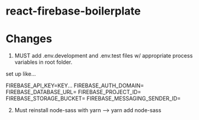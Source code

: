 # react-firebase-boilerplate

# Changes
1) MUST add .env.development and .env.test files w/ appropriate process variables in root folder.

set up like...

FIREBASE_API_KEY=KEY...
FIREBASE_AUTH_DOMAIN=
FIREBASE_DATABASE_URL=
FIREBASE_PROJECT_ID=
FIREBASE_STORAGE_BUCKET=
FIREBASE_MESSAGING_SENDER_ID=

2) Must reinstall node-sass with yarn ––> yarn add node-sass
